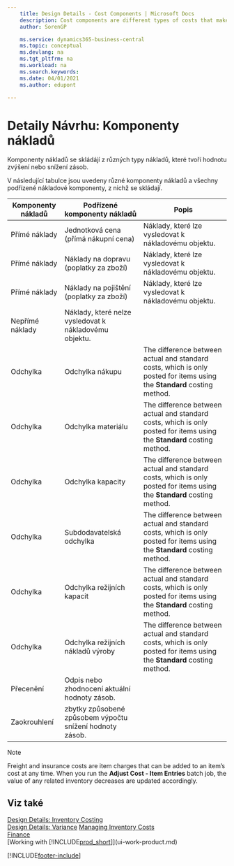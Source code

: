```yaml
---
    title: Design Details - Cost Components | Microsoft Docs
    description: Cost components are different types of costs that make up the value of an inventory increase or decrease.
    author: SorenGP

    ms.service: dynamics365-business-central
    ms.topic: conceptual
    ms.devlang: na
    ms.tgt_pltfrm: na
    ms.workload: na
    ms.search.keywords:
    ms.date: 04/01/2021
    ms.author: edupont

---
```

# Detaily Návrhu: Komponenty nákladů
Komponenty nákladů se skládájí z různých typy nákladů, které tvoří hodnotu zvýšení nebo snížení zásob.

V následující tabulce jsou uvedeny různé komponenty nákladů a všechny podřízené nákladové komponenty, z nichž se skládají.

| Komponenty nákladů | Podřízené komponenty nákladů | Popis |
|--------------------|--------------------------------|---------------------------------------|  
| Přímé náklady | Jednotková cena (přímá nákupní cena) | Náklady, které lze vysledovat k nákladovému objektu. |
| Přímé náklady | Náklady na dopravu (poplatky za zboží) | Náklady, které lze vysledovat k nákladovému objektu. |
| Přímé náklady | Náklady na pojištění (poplatky za zboží) | Náklady, které lze vysledovat k nákladovému objektu. |
| Nepřímé náklady | Náklady, které nelze vysledovat k nákladovému objektu. |
| Odchylka | Odchylka nákupu | The difference between actual and standard costs, which is only posted for items using the **Standard** costing method. |
| Odchylka | Odchylka materiálu | The difference between actual and standard costs, which is only posted for items using the **Standard** costing method. |
| Odchylka | Odchylka kapacity | The difference between actual and standard costs, which is only posted for items using the **Standard** costing method. |
| Odchylka | Subdodavatelská odchylka | The difference between actual and standard costs, which is only posted for items using the **Standard** costing method. |
| Odchylka | Odchylka režijních kapacit | The difference between actual and standard costs, which is only posted for items using the **Standard** costing method. |
| Odchylka | Odchylka režijních nákladů výroby | The difference between actual and standard costs, which is only posted for items using the **Standard** costing method. |
| Přecenění | Odpis nebo zhodnocení aktuální hodnoty zásob. |
| Zaokrouhlení | zbytky způsobené způsobem výpočtu snížení hodnoty zásob. |

> [!NOTE]  
> Freight and insurance costs are item charges that can be added to an item’s cost at any time. When you run the **Adjust Cost - Item Entries** batch job, the value of any related inventory decreases are updated accordingly.

## Viz také
[Design Details: Inventory Costing](design-details-inventory-costing.md)   
[Design Details: Variance](design-details-variance.md)
[Managing Inventory Costs](finance-manage-inventory-costs.md)  
[Finance](finance.md)  
[Working with [!INCLUDE[prod_short](includes/prod_short.md)]](ui-work-product.md)


[!INCLUDE[footer-include](includes/footer-banner.md)]
